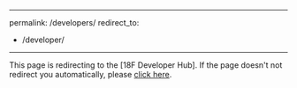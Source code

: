 ---
permalink: /developers/
redirect_to:
  - /developer/
 ---

This page is redirecting to the [18F Developer Hub].  If the page doesn't not redirect you automatically, please <a href="{{site.baseurl}}/developer/">click here</a>.  
